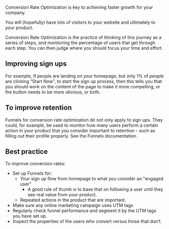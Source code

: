 Conversion Rate Optimization is key to achieving faster growth for your company.

You will (hopefully) have lots of visitors to your website and ultimately to your product.

Conversion Rate Optimization is the practice of thinking of this journey as a series of steps, and monitoring the percentage of users that get through each step. You can then judge where you should focus your time and effort.

## Improving sign ups

For example, if people are landing on your homepage, but only 1% of people are clicking “Start Now”, to start the sign up process, then this tells you that you should work on the content of the page to make it more compelling, or the button needs to be more obvious, or both.

## To improve retention

Funnels for conversion rate optimization do not only apply to sign ups. They could, for example, be used to monitor how many users perform a certain action in your product that you consider important to retention – such as filling out their profile properly. See the Funnels documentation.

## Best practice

To improve conversion rates:

* Set up Funnels for:
  * Your sign up flow from homepage to what you consider an "engaged user"
    * A good rule of thumb is to base that on following a user until they see real value from your product.
  * Repeated actions in the product that are important.
* Make sure any online marketing campaign uses UTM tags
* Regularly check funnel performance and segment it by the UTM tags you have set up.
* Inspect the properties of the users who convert versus those that don’t.
